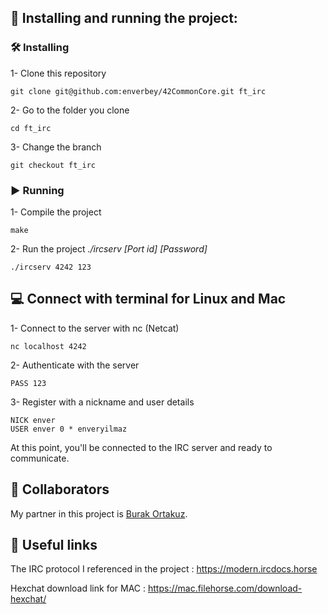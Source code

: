 ## 🚀 Installing and running the project:

### 🛠️ Installing
1- Clone this repository
```
git clone git@github.com:enverbey/42CommonCore.git ft_irc
```

2- Go to the folder you clone
```
cd ft_irc
```

3- Change the branch
```
git checkout ft_irc
```
### ▶️ Running
1- Compile the project
```
make
```

2- Run the project *./ircserv [Port id] [Password]*
```
./ircserv 4242 123
```
## 💻 Connect with terminal for Linux and Mac
1- Connect to the server with nc (Netcat)
```
nc localhost 4242 
```
2- Authenticate with the server
```
PASS 123
```
3- Register with a nickname and user details
```
NICK enver
USER enver 0 * enveryilmaz
```
At this point, you'll be connected to the IRC server and ready to communicate.

## 🤝 Collaborators

My partner in this project is [Burak Ortakuz](https://github.com/BurakOrtakuz).

## 🔗 Useful links
The IRC protocol I referenced in the project : https://modern.ircdocs.horse

Hexchat download link for MAC : https://mac.filehorse.com/download-hexchat/
